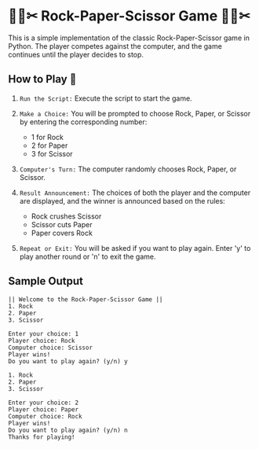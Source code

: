 # 🗿📄✂ Rock-Paper-Scissor Game 🗿📄✂

This is a simple implementation of the classic Rock-Paper-Scissor game in Python. The player competes against the computer, and the game continues until the player decides to stop.

## How to Play 📍

1. `Run the Script:` Execute the script to start the game.

1. `Make a Choice:` You will be prompted to choose Rock, Paper, or Scissor by entering the corresponding number:

    - 1 for Rock
    - 2 for Paper
    - 3 for Scissor

1. `Computer's Turn:` The computer randomly chooses Rock, Paper, or Scissor.

1. `Result Announcement:` The choices of both the player and the computer are displayed, and the winner is announced based on the rules:

    - Rock crushes Scissor
    - Scissor cuts Paper
    - Paper covers Rock

1. `Repeat or Exit:` You will be asked if you want to play again. Enter 'y' to play another round or 'n' to exit the game.

## Sample Output

    || Welcome to the Rock-Paper-Scissor Game ||
    1. Rock
    2. Paper
    3. Scissor

    Enter your choice: 1
    Player choice: Rock
    Computer choice: Scissor
    Player wins!
    Do you want to play again? (y/n) y

    1. Rock
    2. Paper
    3. Scissor

    Enter your choice: 2
    Player choice: Paper
    Computer choice: Rock
    Player wins!
    Do you want to play again? (y/n) n
    Thanks for playing!